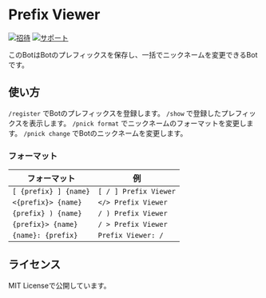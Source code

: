 # Prefix Viewer

[![招待](https://img.shields.io/badge/Bot-Invite-5865f2?logo=discord&logoColor=fff&style=for-the-badge)](https://discord.com/api/oauth2/authorize?client_id=889451143216898048&permissions=201326592&scope=bot%20applications.commands) 
[![サポート](https://img.shields.io/badge/Support-Join-5865f2?logo=discord&logoColor=fff&style=for-the-badge)](https://discord.gg/3xb8WKUu3h)

このBotはBotのプレフィックスを保存し、一括でニックネームを変更できるBotです。


## 使い方

`/register` でBotのプレフィックスを登録します。
`/show` で登録したプレフィックスを表示します。
`/pnick format` でニックネームのフォーマットを変更します。
`/pnick change` でBotのニックネームを変更します。

### フォーマット

| フォーマット | 例 |
| ----------- | --- |
| `[ {prefix} ] {name}` | `[ / ] Prefix Viewer` |
| `<{prefix}> {name}` | `</> Prefix Viewer` |
| `{prefix} ) {name}` | `/ ) Prefix Viewer` |
| `{prefix}> {name}` | `/ > Prefix Viewer` |
| `{name}: {prefix}` | `Prefix Viewer: /` |

## ライセンス

MIT Licenseで公開しています。
